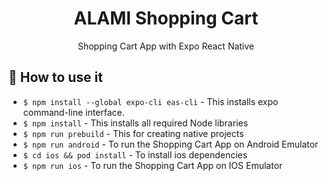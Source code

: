 <div align="center">
  <h1>ALAMI Shopping Cart</h1>
  <p>Shopping Cart App with Expo React Native</p>
</div>

## 🚀 How to use it

- `$ npm install --global expo-cli eas-cli` - This installs expo command-line interface.
- `$ npm install` - This installs all required Node libraries
- `$ npm run prebuild` - This for creating native projects
- `$ npm run android` - To run the Shopping Cart App on Android Emulator
- `$ cd ios && pod install` - To install ios dependencies
- `$ npm run ios` - To run the Shopping Cart App on IOS Emulator